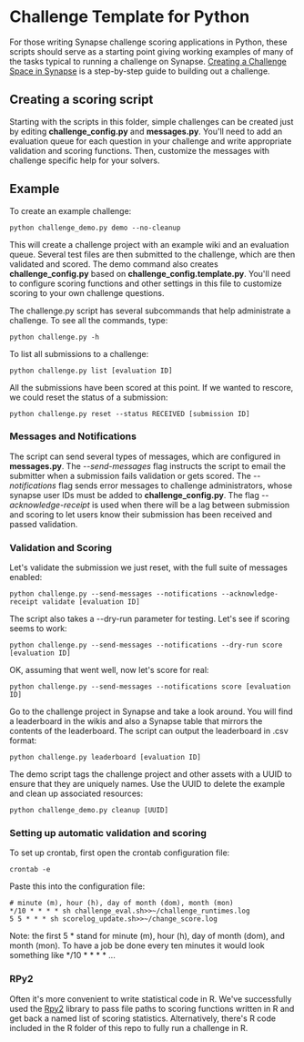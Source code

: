 Challenge Template for Python
=============================

For those writing Synapse challenge scoring applications in Python, these scripts should serve as a starting point giving working examples of many of the tasks typical to running a challenge on Synapse. [Creating a Challenge Space in Synapse](https://www.synapse.org/#!Synapse:syn2453886) is a step-by-step guide to building out a challenge.

## Creating a scoring script

Starting with the scripts in this folder, simple challenges can be created just by editing **challenge_config.py** and **messages.py**. You'll need to add an evaluation queue for each question in your challenge and write appropriate validation and scoring functions. Then, customize the messages with challenge specific help for your solvers.

## Example

To create an example challenge:

    python challenge_demo.py demo --no-cleanup

This will create a challenge project with an example wiki and an evaluation queue. Several test files are then submitted to the challenge, which are then validated and scored. The demo command also creates **challenge_config.py** based on **challenge_config.template.py**. You'll need to configure scoring functions and other settings in this file to customize scoring to your own challenge questions.

The challenge.py script has several subcommands that help administrate a challenge. To see all the commands, type:

    python challenge.py -h

To list all submissions to a challenge:

    python challenge.py list [evaluation ID]

All the submissions have been scored at this point. If we wanted to rescore, we could reset the status of a submission:

    python challenge.py reset --status RECEIVED [submission ID]

### Messages and Notifications

The script can send several types of messages, which are configured in **messages.py**. The *--send-messages*
flag instructs the script to email the submitter when a submission fails validation or gets scored. The
*--notifications* flag sends error messages to challenge administrators, whose synapse user IDs must be
added to **challenge_config.py**. The flag *--acknowledge-receipt* is used when there will be a lag between
submission and scoring to let users know their submission has been received and passed validation.

### Validation and Scoring

Let's validate the submission we just reset, with the full suite of messages enabled:

    python challenge.py --send-messages --notifications --acknowledge-receipt validate [evaluation ID]

The script also takes a --dry-run parameter for testing. Let's see if scoring seems to work:

    python challenge.py --send-messages --notifications --dry-run score [evaluation ID]

OK, assuming that went well, now let's score for real:

    python challenge.py --send-messages --notifications score [evaluation ID]

Go to the challenge project in Synapse and take a look around. You will find a leaderboard in the wikis and also a Synapse table that mirrors the contents of the leaderboard. The script can output the leaderboard in .csv format:

    python challenge.py leaderboard [evaluation ID]

The demo script tags the challenge project and other assets with a UUID to ensure that they are uniquely
names. Use the UUID to delete the example and clean up associated resources:

    python challenge_demo.py cleanup [UUID]

### Setting up automatic validation and scoring 

To set up crontab, first open the crontab configuration file:

	crontab -e

Paste this into the configuration file:

	# minute (m), hour (h), day of month (dom), month (mon)                      
	*/10 * * * * sh challenge_eval.sh>>~/challenge_runtimes.log
	5 5 * * * sh scorelog_update.sh>>~/change_score.log

Note: the first 5 * stand for minute (m), hour (h), day of month (dom), and month (mon). To have a job be done every ten minutes it would look something like */10 * * * * ...

### RPy2
Often it's more convenient to write statistical code in R. We've successfully used the [Rpy2](http://rpy.sourceforge.net/) library to pass file paths to scoring functions written in R and get back a named list of scoring statistics. Alternatively, there's R code included in the R folder of this repo to fully run a challenge in R.


